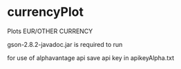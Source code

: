 # currencyPlot
Plots EUR/OTHER CURRENCY


gson-2.8.2-javadoc.jar is required to run



for use of alphavantage api save api key in apikeyAlpha.txt
